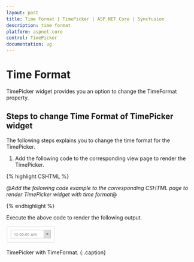 ```yaml
---
layout: post
title: Time Format | TimePicker | ASP.NET Core | Syncfusion
description: time format
platform: aspnet-core
control: TimePicker
documentation: ug
---
```


# Time Format

TimePicker widget provides you an option to change the TimeFormat property.

## Steps to change Time Format of TimePicker widget

The following steps explains you to change the time format for the TimePicker.

1. Add the following code to the corresponding view page to render the TimePicker.



{% highlight CSHTML %}

@*Add the following code example to the corresponding CSHTML page to render TimePicker widget with time format*@

<ej-time-picker id="time" time-format="hh:mm:tt ss"></ej-time-picker>
  
{% endhighlight %}


Execute the above code to render the following output.

![](Time-Format_images/Time-Format_img1.png)

TimePicker with TimeFormat.
{:.caption}
